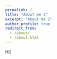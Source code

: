 ```yaml
---
permalink: /
title: "About me 1"
excerpt: "About me 2"
author_profile: true
redirect_from: 
  - /about/
  - /about.html
---
```


Hi! 

